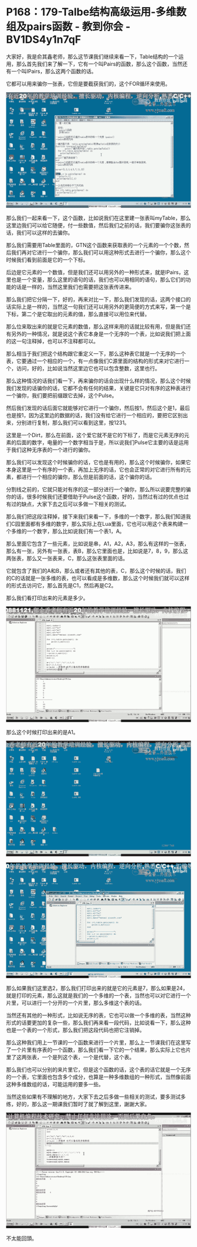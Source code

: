 # P168：179-Talbe结构高级运用-多维数组及pairs函数 - 教到你会 - BV1DS4y1n7qF

大家好，我是俞其鑫老师，那么这节课我们继续来看一下，Table结构的一个运用，那么首先我们来了解一下，它有一个叫Pairs的函数，那么这个函数，当然还有一个叫IPairs，那么这两个函数的话。

它都可以用来骗你一张表，它但是要截获我们的，这个FOR循环来使用。

![](img/1f104391901cbcc4e2573f5f9221ae78_1.png)

那么我们一起来看一下，这个函数，比如说我们在这里建一张表叫myTable，那么这里边我们可以给它随便，付一些数值，然后我们之前的话，我们要骗你这张表的话，我们可以这样的去骗你。

那么我们需要用Table里面的，GTN这个函数来获取表的一个元素的一个个数，然后我们再对它进行一个骗你，那么我们可以用这种形式去进行一个骗你，那么这个时候我们看到前面是它的一个下标。

后边是它元素的一个数值，但是我们还可以用另外的一种形式来，就是IPairs，这里也是一个变量，那么这里的语句的话，我们也可以用相同的语句，那么它们的功能的话是一样的，当然这里我们也需要把这张表传进来。

那么我们把它分隔一下，好的，再来对比一下，那么我们发现的话，这两个接口的话实际上是一样的，当然这一句我们还可以用另外的更简便的方式来写，第一个是下标，第二个是它取出的元素的值，那么直接可以用位来代替。

那么位来取出来的就是它元素的数值，那么这样来用的话就比较有用，但是我们还有另外的一种情况，就是说这个表它本身是一个无序的一个表，比如说我们把上面的这一句注释掉，也可以不注释都可以。

那么相当于我们把这个结构跟它重定义一下，那么这种表它就是一个无序的一个表，它要通过一个相应的一个，有一点像我们C源里面的结构的形式来对它进行一个，访问，好的，比如说当然这里边它也可以包含整数，这里也行。

那么这种情况的话我们看一下，再来骗你的话会出现什么样的情况，那么这个时候我们发现的话骗你的话，它都不会有任何的结果，关键是它只对有序的这种表进行一个骗你，我们要把前缀跟它去掉，这个Pulse。

然后我们发现的话后面它就能够对它进行一个骗你，然后按1，然后这个是1，最后也是按1，因为这里边的数据的话，我们没有给它进行一个相应的，要把它区别出来，分别进行复制，那么我们可以看到这里，按1231。

这里是一个Dirt，那么在前面，这个爱它就不是它的下标了，而是它元素无序的元素的后面的数字，电量的一个数字相当于是，所以说我们Pulse它主要的话是运用于我们这种无序表的一个进行的骗你。

那么我们可以发现这个时候骗你的话，它也是有用的，那么这个时候骗你，如果它本身这里是一个有序的一个表，再加上无序的话，它也会正常的对它进行所有的元素，都进行一个相应的骗你，那么但是前面的话，这个骗你的话。

分割线之前的，它就只能对有序的这一部分进行一个骗你，那么所以说要完整的骗你的话，很多时候我们还要借助于Pulse这个函数，好的，当然过有过的优点也过有过的缺点，大家下去之后可以多做一下相关的测试。

那么我们把这段注释掉，接下来我们来看一下，多维的一个数字，那么我们知道我们C园里面都有多维的数字，那么实际上在Lua里面，它也可以用这个表来构建一个多维的一个数字，那么比如说我们有一个表1，A。

那么里面它包含了一些元素，比如说是串，A1，A2，A3，那么有这样的一张表，那么有一张，另外有一张表，表B，那么它里面也是，比如说是7，8，9，那么这两张表，那么又一张表来，C，那么这张表里面的话。

它就包含了我们的A和B，那么或者还有其他的表，C，那么这个时候的话，我们的C的话就是一张多维的表，也可以看成是多维数，那么这个时候我们就可以这样的形式去访问它，那么首先是C1，然后再是C2。

那么我们看打印出来的元素是多少。

![](img/1f104391901cbcc4e2573f5f9221ae78_3.png)

那么这个时候打印出来的是A1。

![](img/1f104391901cbcc4e2573f5f9221ae78_5.png)

![](img/1f104391901cbcc4e2573f5f9221ae78_6.png)

那么如果我们这里选2，那么我们打印出来的就是它的元素是7，那么如果是24，就是打印的元素，那么这就是我们的一个多维的一个表，当然也可以对它进行一个片里，可以进行一个分开的一个片里，那么多维这个表的话。

当然还有其他的一种形式，比如说无序的表，它也可以做一个多维的表，当然这种形式的话要更加的复杂一些，那么我们再来看一段代码，比如说看一下，那么这种也是一个表的一个形式，那么我们把这段代码也把它注销掉。

那么这种我们用上一节课的一个函数来进行一个片里，那么上一节课我们在这里写了一个片里有序表的一个函数，那么我们看一下它的一个结果，那么实际上它也片里了这两张表，一个是列这个表，一个是代替，这个表。

那么我们也可以分别的来片里它，但是这个函数的话，这个表的话它就是一个无序的一个表，它里面也包含多个成分，也算是一种多维数组的一种形式，当然像前面这种多维数组的话，可能运用的要多一些。

当然这些如果有不理解的地方，大家下去之后多做一些相关的测试，要多测试多练，好的，那么这一期课我们暂时了就了解到这里，謝謝大家。



![](img/1f104391901cbcc4e2573f5f9221ae78_8.png)

不太能回頭。